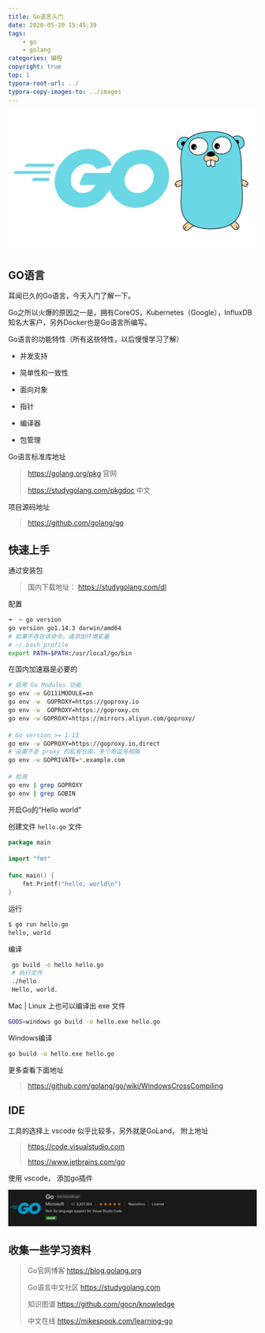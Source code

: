 ```yaml
---
title: Go语言入门
date: 2020-05-20 15:45:39
tags:
	- go
	- golang
categories: 编程
copyright: true
top: 1
typora-root-url: ../
typora-copy-images-to: ../images
---
```






![00_go](/images/00_go.png)

## GO语言

耳闻已久的Go语言，今天入门了解一下。

Go之所以火爆的原因之一是，拥有CoreOS，Kubernetes（Google），InfluxDB知名大客户，另外Docker也是Go语言所编写。

Go语言的功能特性（所有这些特性，以后慢慢学习了解）

- 并发支持

- 简单性和一致性
- 面向对象
- 指针
- 编译器
- 包管理

Go语言标准库地址

> https://golang.org/pkg 官网
>
> https://studygolang.com/pkgdoc 中文



项目源码地址

>  https://github.com/golang/go



## 快速上手

通过安装包

> 国内下载地址： https://studygolang.com/dl

配置

```bash
➜  ~ go version
go version go1.14.3 darwin/amd64
# 如果不存在该命令，请添加环境变量
# ~/.bash_profile
export PATH=$PATH:/usr/local/go/bin
```

在国内加速器是必要的

```bash
# 启用 Go Modules 功能
go env -w GO111MODULE=on
go env -w  GOPROXY=https://goproxy.io
go env -w  GOPROXY=https://goproxy.cn
go env -w GOPROXY=https://mirrors.aliyun.com/goproxy/

# Go version >= 1.13
go env -w GOPROXY=https://goproxy.io,direct
# 设置不走 proxy 的私有仓库，多个用逗号相隔
go env -w GOPRIVATE=*.example.com

# 检测
go env | grep GOPROXY
go env | grep GOBIN

```



开启Go的“Hello world”

创建文件 `hello.go` 文件

```go
package main

import "fmt"

func main() {
	fmt.Printf("hello, world\n")
}
```

运行

```bash
$ go run hello.go
hello, world
```

编译

```bash
 go build -o hello hello.go
 # 执行文件
 ./hello
 Hello, world.
```

Mac | Linux 上也可以编译出 exe 文件

```bash
GOOS=windows go build -o hello.exe hello.go
```

Windows编译

```bash
go build -o hello.exe hello.go
```

更多查看下面地址

> https://github.com/golang/go/wiki/WindowsCrossCompiling



## IDE

工具的选择上 vscode 似乎比较多，另外就是GoLand， 附上地址

> https://code.visualstudio.com
>
> https://www.jetbrains.com/go

使用 vscode， 添加go插件

![0_go](/images/0_go.png)





## 收集一些学习资料

> Go官网博客 https://blog.golang.org
>
> Go语言中文社区 https://studygolang.com
>
> 知识图谱 https://github.com/gocn/knowledge
>
> 中文在线 https://mikespook.com/learning-go